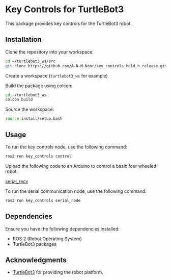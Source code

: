 # Key Controls for TurtleBot3

This package provides key controls for the TurtleBot3 robot.

## Installation

Clone the repository into your workspace:

```bash
cd ~/turtlebot3_ws/src
git clone https://github.com/A-N-M-Noor/key_controls_hold_n_release.git
```

Create a workspace (`turtlebot3_ws` for example)

Build the package using colcon:

```bash
cd ~/turtlebot3_ws
colcon build
```

Source the workspace:

```bash
source install/setup.bash
```

## Usage

To run the key controls node, use the following command:

```bash
ros2 run key_controls control
```

Upload the following code to an Arduino to control a basic four wheeled robot:

[serial_recv](/serial_recv)

To run the serial communication node, use the following command:

```bash
ros2 run key_controls serial_node
```

## Dependencies

Ensure you have the following dependencies installed:

- ROS 2 (Robot Operating System)
- TurtleBot3 packages

## Acknowledgments

- [TurtleBot3](https://www.turtlebot.com/turtlebot3/) for providing the robot platform.

